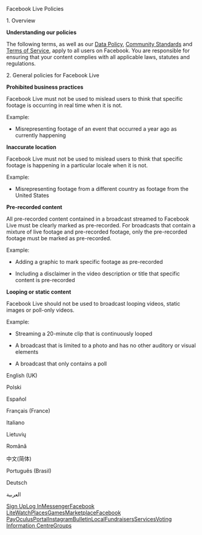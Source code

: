 Facebook Live Policies

1\. Overview

**Understanding our policies**

The following terms, as well as our [Data Policy](https://www.facebook.com/about/privacy/), [Community Standards](https://www.facebook.com/communitystandards/) and [Terms of Service](https://www.facebook.com/legal/terms), apply to all users on Facebook. You are responsible for ensuring that your content complies with all applicable laws, statutes and regulations.

2\. General policies for Facebook Live

**Prohibited business practices**

Facebook Live must not be used to mislead users to think that specific footage is occurring in real time when it is not.

Example:

*   Misrepresenting footage of an event that occurred a year ago as currently happening

**Inaccurate location**

Facebook Live must not be used to mislead users to think that specific footage is happening in a particular locale when it is not.

Example:

*   Misrepresenting footage from a different country as footage from the United States

**Pre-recorded content**

All pre-recorded content contained in a broadcast streamed to Facebook Live must be clearly marked as pre-recorded. For broadcasts that contain a mixture of live footage and pre-recorded footage, only the pre-recorded footage must be marked as pre-recorded.

Example:

*   Adding a graphic to mark specific footage as pre-recorded

*   Including a disclaimer in the video description or title that specific content is pre-recorded

**Looping or static content**

Facebook Live should not be used to broadcast looping videos, static images or poll-only videos.

Example:

*   Streaming a 20-minute clip that is continuously looped

*   A broadcast that is limited to a photo and has no other auditory or visual elements

*   A broadcast that only contains a poll

English (UK)

Polski

Español

Français (France)

Italiano

Lietuvių

Română

中文(简体)

Português (Brasil)

Deutsch

العربية

[Sign Up](https://www.facebook.com/reg/)[Log In](https://www.facebook.com/login/)[Messenger](https://l.facebook.com/l.php?u=https%3A%2F%2Fmessenger.com%2F&h=AT25fa-3lM8uDzSHckC9J3XyvMqAd5tF3C-kKPG3qGv3vSg9kv8k4SQaXVS3yu7qCeuGp5O9vmW82P4eCs9-2MMtPXI4JdPxL6svm0vY5u1M2trD3SgUSNdnX65P686KEKGnc_YivNyJ63olXq6vnl-s_j8SwlKn5FWaEw)[Facebook Lite](https://www.facebook.com/lite/)[Watch](https://en-gb.facebook.com/watch/)[Places](https://www.facebook.com/places/)[Games](https://www.facebook.com/games/)[Marketplace](https://www.facebook.com/marketplace/)[Facebook Pay](https://pay.facebook.com/)[Oculus](https://l.facebook.com/l.php?u=https%3A%2F%2Fwww.oculus.com%2F&h=AT25fa-3lM8uDzSHckC9J3XyvMqAd5tF3C-kKPG3qGv3vSg9kv8k4SQaXVS3yu7qCeuGp5O9vmW82P4eCs9-2MMtPXI4JdPxL6svm0vY5u1M2trD3SgUSNdnX65P686KEKGnc_YivNyJ63olXq6vnl-s_j8SwlKn5FWaEw)[Portal](https://portal.facebook.com/)[Instagram](https://l.facebook.com/l.php?u=https%3A%2F%2Fwww.instagram.com%2F&h=AT25fa-3lM8uDzSHckC9J3XyvMqAd5tF3C-kKPG3qGv3vSg9kv8k4SQaXVS3yu7qCeuGp5O9vmW82P4eCs9-2MMtPXI4JdPxL6svm0vY5u1M2trD3SgUSNdnX65P686KEKGnc_YivNyJ63olXq6vnl-s_j8SwlKn5FWaEw)[Bulletin](https://www.bulletin.com/)[Local](https://www.facebook.com/local/lists/245019872666104/)[Fundraisers](https://www.facebook.com/fundraisers/)[Services](https://www.facebook.com/biz/directory/)[Voting Information Centre](https://www.facebook.com/votinginformationcenter/?entry_point=c2l0ZQ%3D%3D)[Groups](https://www.facebook.com/groups/explore/)